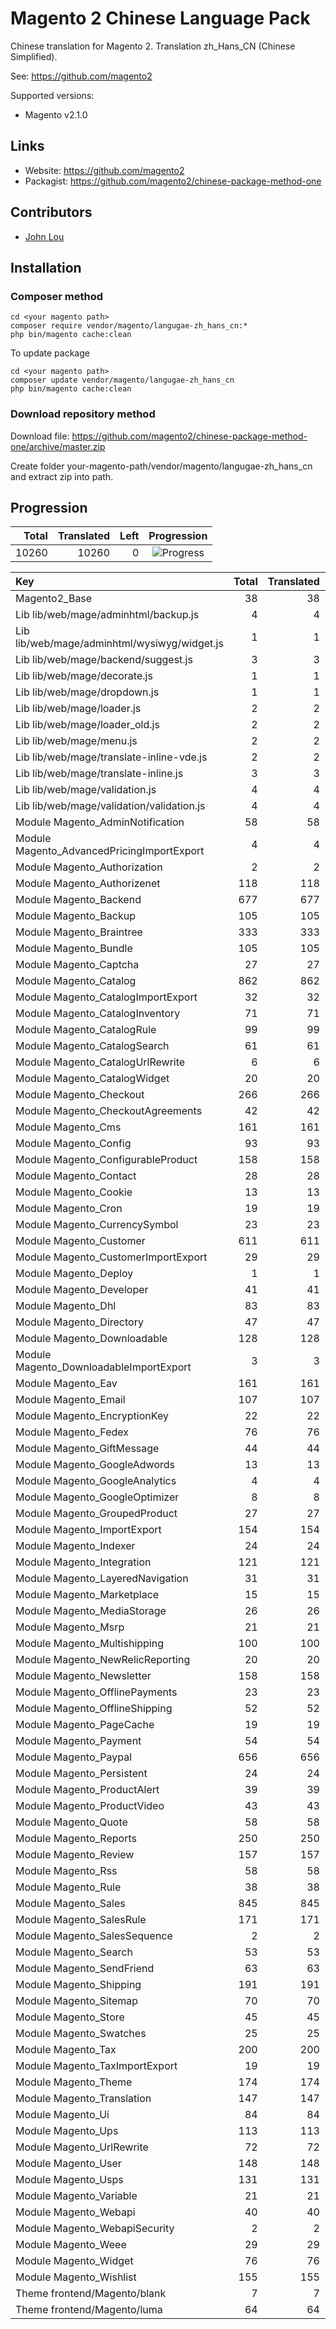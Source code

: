 # Magento 2 Chinese Language Pack

Chinese translation for Magento 2. Translation zh_Hans_CN (Chinese Simplified).

See: https://github.com/magento2

Supported versions:

* Magento v2.1.0


## Links

* Website: https://github.com/magento2
* Packagist: https://github.com/magento2/chinese-package-method-one

## Contributors

* [John Lou](https://github.com/magentocn "John Lou")

## Installation

### Composer method

```
cd <your magento path>
composer require vendor/magento/langugae-zh_hans_cn:*
php bin/magento cache:clean
```

To update package

```
cd <your magento path>
composer update vendor/magento/langugae-zh_hans_cn
php bin/magento cache:clean
```

### Download repository method

Download file: https://github.com/magento2/chinese-package-method-one/archive/master.zip

Create folder your-magento-path/vendor/magento/langugae-zh_hans_cn and extract zip into path.

## Progression

| Total | Translated | Left | Progression |
| -------------: | -----------------------: | -----------------------: | :---------: |
| 10260 | 10260 | 0 | ![Progress](http://progressed.io/bar/100) |

| Key | Total | Translated | Left | Progression |
| :----- | -------------: | -----------------------: | -----------------------: | :---------: |
| Magento2_Base | 38 | 38 | 0 | ![Progress](http://progressed.io/bar/100) |
| Lib lib/web/mage/adminhtml/backup.js | 4 | 4 | 0 | ![Progress](http://progressed.io/bar/100) |
| Lib lib/web/mage/adminhtml/wysiwyg/widget.js | 1 | 1 | 0 | ![Progress](http://progressed.io/bar/100) |
| Lib lib/web/mage/backend/suggest.js | 3 | 3 | 0 | ![Progress](http://progressed.io/bar/100) |
| Lib lib/web/mage/decorate.js | 1 | 1 | 0 | ![Progress](http://progressed.io/bar/100) |
| Lib lib/web/mage/dropdown.js | 1 | 1 | 0 | ![Progress](http://progressed.io/bar/100) |
| Lib lib/web/mage/loader.js | 2 | 2 | 0 | ![Progress](http://progressed.io/bar/100) |
| Lib lib/web/mage/loader_old.js | 2 | 2 | 0 | ![Progress](http://progressed.io/bar/100) |
| Lib lib/web/mage/menu.js | 2 | 2 | 0 | ![Progress](http://progressed.io/bar/100) |
| Lib lib/web/mage/translate-inline-vde.js | 2 | 2 | 0 | ![Progress](http://progressed.io/bar/100) |
| Lib lib/web/mage/translate-inline.js | 3 | 3 | 0 | ![Progress](http://progressed.io/bar/100) |
| Lib lib/web/mage/validation.js | 4 | 4 | 0 | ![Progress](http://progressed.io/bar/100) |
| Lib lib/web/mage/validation/validation.js | 4 | 4 | 0 | ![Progress](http://progressed.io/bar/100) |
| Module Magento_AdminNotification | 58 | 58 | 0 | ![Progress](http://progressed.io/bar/100) |
| Module Magento_AdvancedPricingImportExport | 4 | 4 | 0 | ![Progress](http://progressed.io/bar/100) |
| Module Magento_Authorization | 2 | 2 | 0 | ![Progress](http://progressed.io/bar/100) |
| Module Magento_Authorizenet | 118 | 118 | 0 | ![Progress](http://progressed.io/bar/100) |
| Module Magento_Backend | 677 | 677 | 0 | ![Progress](http://progressed.io/bar/100) |
| Module Magento_Backup | 105 | 105 | 0 | ![Progress](http://progressed.io/bar/100) |
| Module Magento_Braintree | 333 | 333 | 0 | ![Progress](http://progressed.io/bar/100) |
| Module Magento_Bundle | 105 | 105 | 0 | ![Progress](http://progressed.io/bar/100) |
| Module Magento_Captcha | 27 | 27 | 0 | ![Progress](http://progressed.io/bar/100) |
| Module Magento_Catalog | 862 | 862 | 0 | ![Progress](http://progressed.io/bar/100) |
| Module Magento_CatalogImportExport | 32 | 32 | 0 | ![Progress](http://progressed.io/bar/100) |
| Module Magento_CatalogInventory | 71 | 71 | 0 | ![Progress](http://progressed.io/bar/100) |
| Module Magento_CatalogRule | 99 | 99 | 0 | ![Progress](http://progressed.io/bar/100) |
| Module Magento_CatalogSearch | 61 | 61 | 0 | ![Progress](http://progressed.io/bar/100) |
| Module Magento_CatalogUrlRewrite | 6 | 6 | 0 | ![Progress](http://progressed.io/bar/100) |
| Module Magento_CatalogWidget | 20 | 20 | 0 | ![Progress](http://progressed.io/bar/100) |
| Module Magento_Checkout | 266 | 266 | 0 | ![Progress](http://progressed.io/bar/100) |
| Module Magento_CheckoutAgreements | 42 | 42 | 0 | ![Progress](http://progressed.io/bar/100) |
| Module Magento_Cms | 161 | 161 | 0 | ![Progress](http://progressed.io/bar/100) |
| Module Magento_Config | 93 | 93 | 0 | ![Progress](http://progressed.io/bar/100) |
| Module Magento_ConfigurableProduct | 158 | 158 | 0 | ![Progress](http://progressed.io/bar/100) |
| Module Magento_Contact | 28 | 28 | 0 | ![Progress](http://progressed.io/bar/100) |
| Module Magento_Cookie | 13 | 13 | 0 | ![Progress](http://progressed.io/bar/100) |
| Module Magento_Cron | 19 | 19 | 0 | ![Progress](http://progressed.io/bar/100) |
| Module Magento_CurrencySymbol | 23 | 23 | 0 | ![Progress](http://progressed.io/bar/100) |
| Module Magento_Customer | 611 | 611 | 0 | ![Progress](http://progressed.io/bar/100) |
| Module Magento_CustomerImportExport | 29 | 29 | 0 | ![Progress](http://progressed.io/bar/100) |
| Module Magento_Deploy | 1 | 1 | 0 | ![Progress](http://progressed.io/bar/100) |
| Module Magento_Developer | 41 | 41 | 0 | ![Progress](http://progressed.io/bar/100) |
| Module Magento_Dhl | 83 | 83 | 0 | ![Progress](http://progressed.io/bar/100) |
| Module Magento_Directory | 47 | 47 | 0 | ![Progress](http://progressed.io/bar/100) |
| Module Magento_Downloadable | 128 | 128 | 0 | ![Progress](http://progressed.io/bar/100) |
| Module Magento_DownloadableImportExport | 3 | 3 | 0 | ![Progress](http://progressed.io/bar/100) |
| Module Magento_Eav | 161 | 161 | 0 | ![Progress](http://progressed.io/bar/100) |
| Module Magento_Email | 107 | 107 | 0 | ![Progress](http://progressed.io/bar/100) |
| Module Magento_EncryptionKey | 22 | 22 | 0 | ![Progress](http://progressed.io/bar/100) |
| Module Magento_Fedex | 76 | 76 | 0 | ![Progress](http://progressed.io/bar/100) |
| Module Magento_GiftMessage | 44 | 44 | 0 | ![Progress](http://progressed.io/bar/100) |
| Module Magento_GoogleAdwords | 13 | 13 | 0 | ![Progress](http://progressed.io/bar/100) |
| Module Magento_GoogleAnalytics | 4 | 4 | 0 | ![Progress](http://progressed.io/bar/100) |
| Module Magento_GoogleOptimizer | 8 | 8 | 0 | ![Progress](http://progressed.io/bar/100) |
| Module Magento_GroupedProduct | 27 | 27 | 0 | ![Progress](http://progressed.io/bar/100) |
| Module Magento_ImportExport | 154 | 154 | 0 | ![Progress](http://progressed.io/bar/100) |
| Module Magento_Indexer | 24 | 24 | 0 | ![Progress](http://progressed.io/bar/100) |
| Module Magento_Integration | 121 | 121 | 0 | ![Progress](http://progressed.io/bar/100) |
| Module Magento_LayeredNavigation | 31 | 31 | 0 | ![Progress](http://progressed.io/bar/100) |
| Module Magento_Marketplace | 15 | 15 | 0 | ![Progress](http://progressed.io/bar/100) |
| Module Magento_MediaStorage | 26 | 26 | 0 | ![Progress](http://progressed.io/bar/100) |
| Module Magento_Msrp | 21 | 21 | 0 | ![Progress](http://progressed.io/bar/100) |
| Module Magento_Multishipping | 100 | 100 | 0 | ![Progress](http://progressed.io/bar/100) |
| Module Magento_NewRelicReporting | 20 | 20 | 0 | ![Progress](http://progressed.io/bar/100) |
| Module Magento_Newsletter | 158 | 158 | 0 | ![Progress](http://progressed.io/bar/100) |
| Module Magento_OfflinePayments | 23 | 23 | 0 | ![Progress](http://progressed.io/bar/100) |
| Module Magento_OfflineShipping | 52 | 52 | 0 | ![Progress](http://progressed.io/bar/100) |
| Module Magento_PageCache | 19 | 19 | 0 | ![Progress](http://progressed.io/bar/100) |
| Module Magento_Payment | 54 | 54 | 0 | ![Progress](http://progressed.io/bar/100) |
| Module Magento_Paypal | 656 | 656 | 0 | ![Progress](http://progressed.io/bar/100) |
| Module Magento_Persistent | 24 | 24 | 0 | ![Progress](http://progressed.io/bar/100) |
| Module Magento_ProductAlert | 39 | 39 | 0 | ![Progress](http://progressed.io/bar/100) |
| Module Magento_ProductVideo | 43 | 43 | 0 | ![Progress](http://progressed.io/bar/100) |
| Module Magento_Quote | 58 | 58 | 0 | ![Progress](http://progressed.io/bar/100) |
| Module Magento_Reports | 250 | 250 | 0 | ![Progress](http://progressed.io/bar/100) |
| Module Magento_Review | 157 | 157 | 0 | ![Progress](http://progressed.io/bar/100) |
| Module Magento_Rss | 58 | 58 | 0 | ![Progress](http://progressed.io/bar/100) |
| Module Magento_Rule | 38 | 38 | 0 | ![Progress](http://progressed.io/bar/100) |
| Module Magento_Sales | 845 | 845 | 0 | ![Progress](http://progressed.io/bar/100) |
| Module Magento_SalesRule | 171 | 171 | 0 | ![Progress](http://progressed.io/bar/100) |
| Module Magento_SalesSequence | 2 | 2 | 0 | ![Progress](http://progressed.io/bar/100) |
| Module Magento_Search | 53 | 53 | 0 | ![Progress](http://progressed.io/bar/100) |
| Module Magento_SendFriend | 63 | 63 | 0 | ![Progress](http://progressed.io/bar/100) |
| Module Magento_Shipping | 191 | 191 | 0 | ![Progress](http://progressed.io/bar/100) |
| Module Magento_Sitemap | 70 | 70 | 0 | ![Progress](http://progressed.io/bar/100) |
| Module Magento_Store | 45 | 45 | 0 | ![Progress](http://progressed.io/bar/100) |
| Module Magento_Swatches | 25 | 25 | 0 | ![Progress](http://progressed.io/bar/100) |
| Module Magento_Tax | 200 | 200 | 0 | ![Progress](http://progressed.io/bar/100) |
| Module Magento_TaxImportExport | 19 | 19 | 0 | ![Progress](http://progressed.io/bar/100) |
| Module Magento_Theme | 174 | 174 | 0 | ![Progress](http://progressed.io/bar/100) |
| Module Magento_Translation | 147 | 147 | 0 | ![Progress](http://progressed.io/bar/100) |
| Module Magento_Ui | 84 | 84 | 0 | ![Progress](http://progressed.io/bar/100) |
| Module Magento_Ups | 113 | 113 | 0 | ![Progress](http://progressed.io/bar/100) |
| Module Magento_UrlRewrite | 72 | 72 | 0 | ![Progress](http://progressed.io/bar/100) |
| Module Magento_User | 148 | 148 | 0 | ![Progress](http://progressed.io/bar/100) |
| Module Magento_Usps | 131 | 131 | 0 | ![Progress](http://progressed.io/bar/100) |
| Module Magento_Variable | 21 | 21 | 0 | ![Progress](http://progressed.io/bar/100) |
| Module Magento_Webapi | 40 | 40 | 0 | ![Progress](http://progressed.io/bar/100) |
| Module Magento_WebapiSecurity | 2 | 2 | 0 | ![Progress](http://progressed.io/bar/100) |
| Module Magento_Weee | 29 | 29 | 0 | ![Progress](http://progressed.io/bar/100) |
| Module Magento_Widget | 76 | 76 | 0 | ![Progress](http://progressed.io/bar/100) |
| Module Magento_Wishlist | 155 | 155 | 0 | ![Progress](http://progressed.io/bar/100) |
| Theme frontend/Magento/blank | 7 | 7 | 0 | ![Progress](http://progressed.io/bar/100) |
| Theme frontend/Magento/luma | 64 | 64 | 0 | ![Progress](http://progressed.io/bar/100) |
